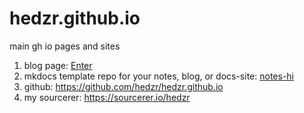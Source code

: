 # hedzr.github.io
main gh io pages and sites

1. blog page: [Enter](./blog/)
2. mkdocs template repo for your notes, blog, or docs-site: [notes-hi](./notes-hi/)
3. github: <https://github.com/hedzr/hedzr.github.io>
4. my sourcerer: <https://sourcerer.io/hedzr>



